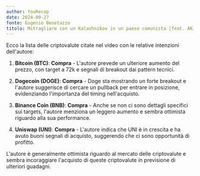 ```yaml
---
author: YouRecap
date: 2024-09-27
fonte: Eugenio Benetazzo
titolo: Mitragliare con un Kalashnikov in un paese comunista [feat. AK-47]
---
```


Ecco la lista delle criptovalute citate nel video con le relative intenzioni dell'autore:

1. **Bitcoin (BTC)**: **Compra** - L'autore prevede un ulteriore aumento del prezzo, con target a 72k e segnali di breakout dai pattern tecnici.

2. **Dogecoin (DOGE)**: **Compra** - Doge sta mostrando un forte breakout e l'autore suggerisce di cercare un pullback per entrare in posizione, evidenziando l'importanza del timing nell'acquisto.

3. **Binance Coin (BNB)**: **Compra** - Anche se non ci sono dettagli specifici sui targets, l'autore menziona un leggero aumento e sembra ottimista riguardo alla sua performance.

4. **Uniswap (UNI)**: **Compra** - L'autore indica che UNI è in crescita e ha avuto buoni segnali di acquisto, suggerendo che ci sono opportunità di profitto.

L'autore è generalmente ottimista riguardo al mercato delle criptovalute e sembra incoraggiare l'acquisto di queste criptovalute in previsione di ulteriori guadagni.
